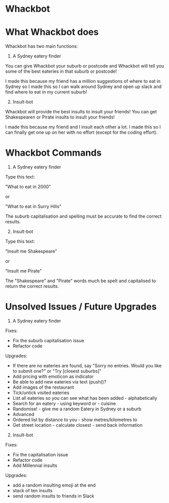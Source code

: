 # Whackbot

# What Whackbot does

Whackbot has two main functions:

1. A Sydney eatery finder

You can give Whackbot your suburb or postcode and Whackbot will tell you some of the best eateries in that suburb or postcode!

I made this because my friend has a million suggestions of where to eat in Sydney so I made this so I can walk around Sydney and open up slack and find where to eat in my current suburb!

2. Insult-bot

Whackbot will provide the best insults to insult your friends! You can get Shakespearen or Pirate insults to insult your friends!

I made this because my friend and I insult each other a lot. I made this so I can finally get one up on her with no effort (except for the coding effort).

# Whackbot Commands

1. A Sydney eatery finder

Type this text:

"What to eat in 2000"

or

"What to eat in Surry Hills"

The suburb capitalisation and spelling must be accurate to find the correct results.

2. Insult-bot

Type this text:

"Insult me Shakespeare"

or

"Insult me Pirate"

The "Shakespeare" and "Pirate" words much be spelt and capitalised to return the correct results.

# Unsolved Issues / Future Upgrades

1. A Sydney eatery finder

Fixes:
- Fix the suburb capitalisation issue
- Refactor code

Upgrades:

- If there are no eateries are found, say "Sorry no entries. Would you like to submit one?" or "Try [closest suburbs]"
- Add pricing with emoticon as indicator
- Be able to add new eateries via text (push()?
- Add images of the restaurant
- Tick/untick visited eateries
- List all eateries so you can see what has been added - alphabetically
- Search for an eatery - using keyword or - cuisine
- Randomise! - give me a random Eatery in Sydney or a suburb
- Advanced
- Ordered list by distance to you - show metres/kilometres to
- Get street location - calculate closest - send back information

2. Insult-bot

Fixes:
- Fix the capitalisation issue
- Refactor code
- Add Millennial insults

Upgrades:
- add a random insulting emoji at the end
- stack of ten insults
- send random insults to friends in Slack
